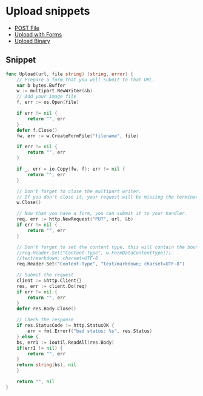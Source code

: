 # Upload snippets

* [POST File](http://stackoverflow.com/questions/20205796/golang-post-data-using-the-content-type-multipart-form-data)
* [Upload with Forms](https://github.com/astaxie/build-web-application-with-golang/blob/master/en/04.5.md)
* [Upload Binary](http://stackoverflow.com/questions/29529926/http-post-data-binary-curl-equivalent-in-golang)

## Snippet

```go
func Upload(url, file string) (string, error) {
    // Prepare a form that you will submit to that URL.
    var b bytes.Buffer
    w := multipart.NewWriter(&b)
    // Add your image file
    f, err := os.Open(file)

    if err != nil {
        return "", err
    }
    defer f.Close()
    fw, err := w.CreateFormFile("filename", file)

    if err != nil {
        return "", err
    }

    if _, err = io.Copy(fw, f); err != nil {
        return "", err
    }

    // Don't forget to close the multipart writer.
    // If you don't close it, your request will be missing the terminating boundary.
    w.Close()

    // Now that you have a form, you can submit it to your handler.
    req, err := http.NewRequest("PUT", url, &b)
    if err != nil {
        return "", err
    }

    // Don't forget to set the content type, this will contain the boundary.
    //req.Header.Set("Content-Type", w.FormDataContentType())
    //text/markdown; charset=UTF-8
    req.Header.Set("Content-Type", "text/markdown; charset=UTF-8")

    // Submit the request
    client := &http.Client{}
    res, err := client.Do(req)
    if err != nil {
        return "", err
    }
    defer res.Body.Close()

    // Check the response
    if res.StatusCode != http.StatusOK {
        err = fmt.Errorf("bad status: %s", res.Status)
    } else {
	bs, err1 := ioutil.ReadAll(res.Body)
	if(err1 != nil) {
	    return "", err
	}
	return string(bs), nil
    }

    return "", nil
}
```